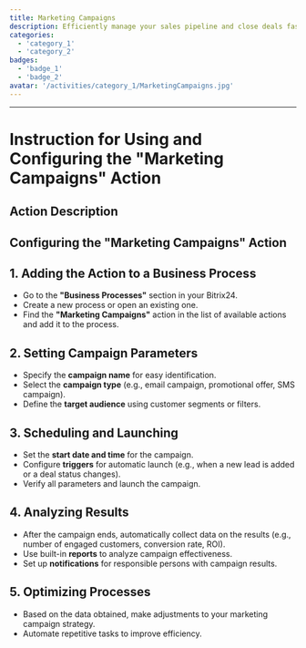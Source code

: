 ```yaml
---
title: Marketing Campaigns
description: Efficiently manage your sales pipeline and close deals faster.
categories: 
  - 'category_1'
  - 'category_2'
badges: 
  - 'badge_1'
  - 'badge_2'
avatar: '/activities/category_1/MarketingCampaigns.jpg'
---
```

---
# Instruction for Using and Configuring the "Marketing Campaigns" Action

## Action Description

## **Configuring the "Marketing Campaigns" Action**

## 1. Adding the Action to a Business Process
- Go to the **"Business Processes"** section in your Bitrix24.
- Create a new process or open an existing one.
- Find the **"Marketing Campaigns"** action in the list of available actions and add it to the process.

## 2. Setting Campaign Parameters
- Specify the **campaign name** for easy identification.
- Select the **campaign type** (e.g., email campaign, promotional offer, SMS campaign).
- Define the **target audience** using customer segments or filters.

## 3. Scheduling and Launching
- Set the **start date and time** for the campaign.
- Configure **triggers** for automatic launch (e.g., when a new lead is added or a deal status changes).
- Verify all parameters and launch the campaign.

## 4. Analyzing Results
- After the campaign ends, automatically collect data on the results (e.g., number of engaged customers, conversion rate, ROI).
- Use built-in **reports** to analyze campaign effectiveness.
- Set up **notifications** for responsible persons with campaign results.

## 5. Optimizing Processes
- Based on the data obtained, make adjustments to your marketing campaign strategy.
- Automate repetitive tasks to improve efficiency.  
